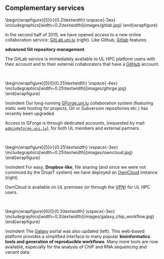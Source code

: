 ## Complementary services

\begin{wrapfigure}[5]{r}{0.2\textwidth}
  \vspace{-3ex}
  \includegraphics[width=0.2\textwidth]{images/gitlab.jpg}
\end{wrapfigure}

In the second half of 2015, we have opened access to a new online collaboration
service: [GitLab.uni.lu](https://gitlab.uni.lu) (right). Like Github, [Gitlab](https://gitlab.uni.lu)  features
<!-- Its primary function is -->
__advanced Git repository management__.
<!--
and among its features we can highlight per-project issue tracking, wiki and easy to use continuous integration
([CI](https://about.gitlab.com/gitlab-ci/)). -->
The GitLab service is immediately available to UL HPC platform
users with their account and to their external collaborators that have a [GitHub](http://github.com) account.

&nbsp;

\begin{wrapfigure}[5]{l}{0.25\textwidth}
  \vspace{-4ex}
  \includegraphics[width=0.25\textwidth]{images/gforge.jpg}
\end{wrapfigure}

\noindent
Our long-running [GForge.uni.lu](https://gforge.uni.lu) <!-- web-based project-management and --> collaboration system  (featuring static web hosting for projects, Git or Subversion  repositories etc.) has recently been upgraded.
<!-- As GitLab, it also provides Git project hosting, issue and task tracking but allows
also the creation of SVN repositories, discussion forums and mailing lists. Web-based source code browsing
for peer review is possible for both Git and SVN, although the functionality for Git is less advanced than
the one available on GitLab.
Its project __web site hosting__ feature, along with the support of __Git and Subversion__,  <!--, along with the messaging capabilities -->
Access to GForge is through dedicated accounts, (requested by mail: [`admin@gforge.uni.lu`](mailto:admin@gforge.uni.lu)), for both UL members and external partners.

&nbsp;

\begin{wrapfigure}[5]{r}{0.25\textwidth}
  \vspace{-3ex}
  \includegraphics[width=0.25\textwidth]{images/owncloud.jpg}
\end{wrapfigure}

\noindent
For easy, __Dropbox-like__, file sharing (and since we were not convinced by the DropIT system) we have deployed an [OwnCloud](https://owncloud.uni.lu) instance (right). <!--, which provides online access to data through a clean web interface, user file encryption and group content sharing among a multitude of other features. -->
<!-- From its many capabilities we note: the possibility to connect to external storage (including Dropbox, Google
Drive, Amazon S3 and others), encrypt user files, group content sharing, integrated real-time collaborative
document editor, file viewer (for OpenDocument formats, PDF, photos and videos), address book, calendar and
task scheduler.  -->
OwnCloud is available on UL premises (or through the [VPN](https://vulcain.uni.lu)) for UL HPC users.
<!-- We will enable [federated cloud sharing](https://owncloud.org/federation/),
linking it to the future LCSB dedicated instances. -->

&nbsp;

\begin{wrapfigure}[6]{l}{0.3\textwidth}
  \vspace{-3ex}
  \includegraphics[width=0.3\textwidth]{images/galaxy_chip_workflow.jpg}
\end{wrapfigure}

\noindent
The [Galaxy](http://galaxy-server.uni.lu) portal was also updated (left). This web-based platform provides a simplified interface to many popular __bioinformatics tools and generation of reproducible workflows__. Many more tools are now available, especially for the analysis of ChIP and RNA sequencing and variant data. <!--For a quick start we provide example workflows for these analyses.-->
